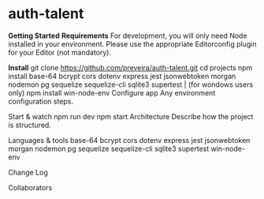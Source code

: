 # auth-talent

**Getting Started**
**Requirements**
For development, you will only need Node installed in your environment. Please use the appropriate Editorconfig plugin for your Editor (not mandatory).

**Install**
git clone https://github.com/preveira/auth-talent.git
cd projects
npm install base-64 bcrypt cors dotenv express jest jsonwebtoken morgan nodemon pg sequelize sequelize-cli sqlite3 supertest | 
(for wondows users only) npm install win-node-env
Configure app
Any environment configuration steps.

Start & watch
npm run dev
npm start
Architecture
Describe how the project is structured.

Languages & tools
base-64 bcrypt cors dotenv express jest jsonwebtoken morgan nodemon pg sequelize sequelize-cli sqlite3 supertest win-node-env

Change Log

Collaborators
